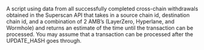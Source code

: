 A script using data from all successfully completed cross-chain withdrawals obtained in the Superscan API that takes in a source chain id, destination chain id, and a combination of 2 AMB’s (LayerZero, Hyperlane, and Wormhole) and returns an estimate of the time until the transaction can be processed. You may assume that a transaction can be processed after the UPDATE_HASH goes through. 